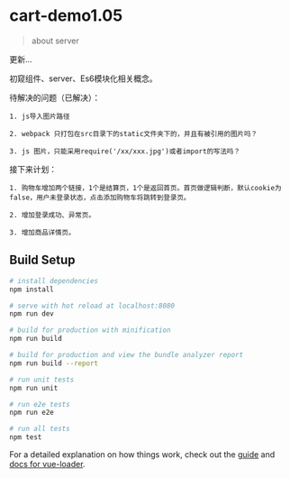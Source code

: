 # cart-demo1.05

> about server

更新...

初窥组件、server、Es6模块化相关概念。

待解决的问题（已解决）：

    1. js导入图片路径

    2. webpack 只打包在src目录下的static文件夹下的，并且有被引用的图片吗？

    3. js 图片，只能采用require('/xx/xxx.jpg')或者import的写法吗？

接下来计划：

    1. 购物车增加两个链接，1个是结算页，1个是返回首页。首页做逻辑判断，默认cookie为false，用户未登录状态，点击添加购物车将跳转到登录页。

    2. 增加登录成功、异常页。

    3. 增加商品详情页。

## Build Setup

``` bash
# install dependencies
npm install

# serve with hot reload at localhost:8080
npm run dev

# build for production with minification
npm run build

# build for production and view the bundle analyzer report
npm run build --report

# run unit tests
npm run unit

# run e2e tests
npm run e2e

# run all tests
npm test
```

For a detailed explanation on how things work, check out the [guide](http://vuejs-templates.github.io/webpack/) and [docs for vue-loader](http://vuejs.github.io/vue-loader).
